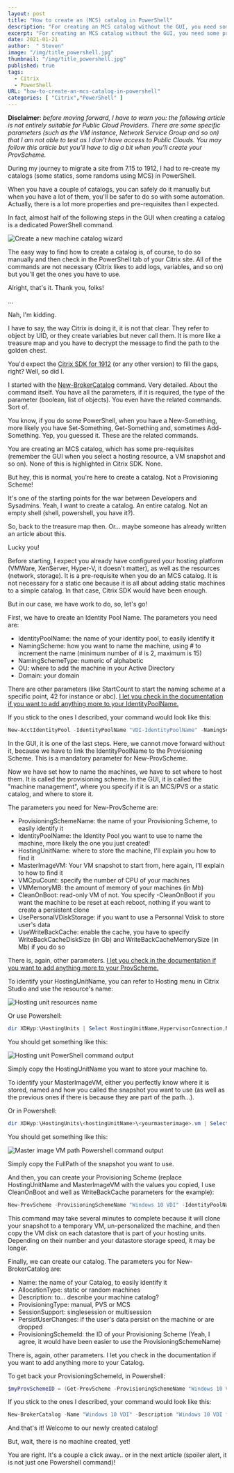 ```yaml
---
layout: post
title: "How to create an (MCS) catalog in PowerShell"
description: "For creating an MCS catalog without the GUI, you need some pre-requisites and a bunch of PowerShell commands. I detailed how to use all of them."
excerpt: "For creating an MCS catalog without the GUI, you need some pre-requisites and a bunch of PowerShell commands. I detailed how to use all of them."
date: 2021-01-21
author:  " Steven"
image: "/img/title_powershell.jpg"
thumbnail: "/img/title_powershell.jpg"
published: true 
tags:
  - Citrix
  - PowerShell 
URL: "how-to-create-an-mcs-catalog-in-powershell"
categories: [ "Citrix","PowerShell" ]    
---
```


**Disclaimer**: *before moving forward, I have to warn you: the following article is not entirely suitable for Public Cloud Providers. There are some specific parameters (such as the VM instance, Network Service Group and so on) that I am not able to test as I don't have access to Public Clouds. You may follow this article but you'll have to dig a bit when you'll create your ProvScheme.*

During my journey to migrate a site from 7.15 to 1912, I had to re-create my catalogs (some statics, some randoms using MCS) in PowerShell.

When you have a couple of catalogs, you can safely do it manually but when you have a lot of them, you'll be safer to do so with some automation. Actually, there is a lot more properties and pre-requisites than I expected.

In fact, almost half of the following steps in the GUI when creating a catalog is a dedicated PowerShell command.

![Create a new machine catalog wizard](Create-machine-catalog-wizard.png)

The easy way to find how to create a catalog is, of course, to do so manually and then check in the PowerShell tab of your Citrix site. All of the commands are not necessary (Citrix likes to add logs, variables, and so on) but you'll get the ones you have to use.

Alright, that's it. Thank you, folks!

...

Nah, I'm kidding.

I have to say, the way Citrix is doing it, it is not that clear. They refer to object by UID, or they create variables but never call them. It is more like a treasure map and you have to decrypt the message to find the path to the golden chest.

You'd expect the [Citrix SDK for 1912](https://developer-docs.citrix.com/projects/citrix-virtual-apps-desktops-sdk/en/1912/) (or any other version) to fill the gaps, right? Well, so did I.

I started with the [New-BrokerCatalog](https://developer-docs.citrix.com/projects/citrix-virtual-apps-desktops-sdk/en/1912/Broker/New-BrokerCatalog/) command. Very detailed. About the command itself. You have all the parameters, if it is required, the type of the parameter (boolean, list of objects). You even have the related commands. Sort of.

You know, if you do some PowerShell, when you have a New-Something, more likely you have Set-Something, Get-Something and, sometimes Add-Something. Yep, you guessed it. These are the related commands.

You are creating an MCS catalog, which has some pre-requisites (remember the GUI when you select a hosting resource, a VM snapshot and so on). None of this is highlighted in Citrix SDK. None.

But hey, this is normal, you're here to create a catalog. Not a Provisioning Scheme!

It's one of the starting points for the war between Developers and Sysadmins. Yeah, I want to create a catalog. An entire catalog. Not an empty shell (shell, powershell, you have it?).

So, back to the treasure map then. Or... maybe someone has already written an article about this.

Lucky you!

Before starting, I expect you already have configured your hosting platform (VMWare, XenServer, Hyper-V, it doesn't matter), as well as the resources (network, storage). It is a pre-requisite when you do an MCS catalog. It is not necessary for a static one because it is all about adding static machines to a simple catalog. In that case, Citrix SDK would have been enough.

But in our case, we have work to do, so, let's go!

First, we have to create an Identity Pool Name. The parameters you need are:
- IdentityPoolName: the name of your identity pool, to easily identify it
- NamingScheme: how you want to name the machine, using # to increment the name (minimum number of # is 2, maximum is 15)
- NamingSchemeType: numeric of alphabetic
- OU: where to add the machine in your Active Directory
- Domain: your domain

There are other parameters (like StartCount to start the naming scheme at a specific point, 42 for instance or abc). [I let you check in the documentation if you want to add anything more to your IdentityPoolName.](https://developer-docs.citrix.com/projects/citrix-virtual-apps-desktops-sdk/en/1912/ADIdentity/New-AcctIdentityPool/)

If you stick to the ones I described, your command would look like this:

```PowerShell
New-AcctIdentityPool -IdentityPoolName "VDI-IdentityPoolName" -NamingScheme "VDI###" -NamingSchemeType "Numeric" -OU "OU=VDI,OU=Citrix,DC=lab,DC=local" -Domain "lab.local"
```

In the GUI, it is one of the last steps. Here, we cannot move forward without it, because we have to link the IdentityPoolName to the Provisioning Scheme. This is a mandatory parameter for New-ProvScheme.

Now we have set  how to name the machines, we have to set where to host them. It is called the provisioning scheme. In the GUI, it is called the "machine management", where you specify if it is an MCS/PVS or a static catalog, and where to store it.

The parameters you need for New-ProvScheme are:
- ProvisioningSchemeName: the name of your Provisioning Scheme, to easily identify it
- IdentityPoolName: the Identity Pool you want to use to name the machine, more likely the one you just created!
- HostingUnitName: where to store the machine, I'll explain you how to find it
- MasterImageVM: Your VM snapshot to start from, here again, I'll explain to how to find it
- VMCpuCount: specify the number of CPU of your machines
- VMMemoryMB: the amount of memory of your machines (in Mb)
- CleanOnBoot: read-only VM of not. You specify -CleanOnBoot if you want the machine to be reset at each reboot, nothing if you want to create a persistent clone
- UsePersonalVDiskStorage: if you want to use a Personnal Vdisk to store user's data
- UseWriteBackCache: enable the cache, you have to specify WriteBackCacheDiskSize (in Gb) and WriteBackCacheMemorySize (in Mb) if you do so

There is, again, other parameters. [I let you check in the documentation if you want to add anything more to your ProvScheme.](https://developer-docs.citrix.com/projects/citrix-virtual-apps-desktops-sdk/en/1912/MachineCreation/New-ProvScheme/)

To identify your HostingUnitName, you can refer to Hosting menu in Citrix Studio and use the resource's name:

![Hosting unit resources name](hosting-unit-resources-name.png)

Or use Powershell:

```PowerShell
dir XDHyp:\HostingUnits | Select HostingUnitName,HypervisorConnection,NetworkPath
```

You should get something like this:

![Hosting unit PowerShell command output](hosting-unit-powershell-output.png)

Simply copy the HostingUnitName you want to store your machine to.

To identify your MasterImageVM, either you perfectly know where it is stored, named and how you called the snapshot you want to use (as well as the previous ones if there is because they are part of the path...).

Or in Powershell:

```PowerShell
dir XDHyp:\HostingUnits\<hostingUnitName>\<yourmasterimage>.vm | Select FullName,FullPath #where hostingunitname is where your VM is store, yourmasterimage the name of your VM
```

You should get something like this:

![Master image VM path Powershell command output](master-image-vm-path-powershell-output.png)

Simply copy the FullPath of the snapshot you want to use.

And then, you can create your Provisioning Scheme (replace HostingUnitName and MasterImageVM with the values you copied, I use CleanOnBoot and well as WriteBackCache parameters for the example):

```PowerShell
New-ProvScheme -ProvisioningSchemeName "Windows 10 VDI" -IdentityPoolName "VDI-IdentityPoolName" -HostingUnitName "VDI_LUN140" -MasterImageVM "XDHyp:\HostingUnits\VDI_LUN240\W10GOLD.vm\W10Gold v3.0.snapshot\W10Gold v3.1.snapshot" -VMCpuCount 4 -VMMemoryMB 6144 -CleanOnBoot -UseWriteBackCache -WriteBackCacheDiskSize 16 -WriteBackCacheMemorySize 512
```

This command may take several minutes to complete because it will clone your snapshot to a temporary VM, un-personalized the machine, and then copy the VM disk on each datastore that is part of your hosting units. Depending on their number and your datastore storage speed, it may be longer.

Finally, we can create our catalog. The parameters you for New-BrokerCatalog are:
- Name: the name of your Catalog, to easily identify it
- AllocationType: static or random machines
- Description: to... describe your machine catalog?
- ProvisioningType: manual, PVS or MCS
- SessionSupport: singlesession or multisession
- PersistUserChanges: if the user's data persist on the machine or are dropped
- ProvisioningSchemeId: the ID of your Provisioning Scheme (Yeah, I agree, it would have been easier to use the ProvisioningSchemeName)

There is, again, other parameters. I let you check in the documentation if you want to add anything more to your Catalog.

To get back your ProvisioningSchemeId, in Powershell:

```PowerShell
$myProvSchemeID = (Get-ProvScheme -ProvisioningSchemeName "Windows 10 VDI").ProvisioningSchemeID
```

If you stick to the ones I described, your command would look like this:

```PowerShell
New-BrokerCatalog -Name "Windows 10 VDI" -Description "Windows 10 VDI from P3X-439"- -AllocationType "random" -ProvisioningType "MCS" -SessionSupport "SingleSession" -PersistUserChanges "Discard" -ProvisioningSchemeId $myProvSchemeID
```

And that's it! Welcome to our newly created catalog!

But, wait, there is no machine created, yet!

You are right. It's a couple a click away.. or in the next article (spoiler alert, it is not just one Powershell command)!